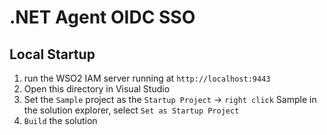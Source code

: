 # .NET Agent OIDC SSO

## Local Startup

1. run the WSO2 IAM server running at `http://localhost:9443`
1. Open this directory in Visual Studio
1. Set the `Sample` project as the `Startup Project` -> `right click` Sample in the solution explorer, select `Set as Startup Project`
1. `Build` the solution